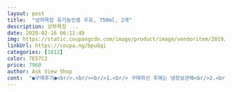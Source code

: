 ```yaml
---
layout: post 
title:  "상하목장 유기농인증 우유, 750ml, 2개" 
description: 상하목장  ..
date: 2020-02-16 06:11:49 
img: https://static.coupangcdn.com/image/product/image/vendoritem/2019/09/23/3822099519/cb542735-7a38-47ae-aa7e-7739ab94012e.jpg 
linkUrl: https://coupa.ng/bpuGqi 
categories: [1012] 
color: 7E57C2 
price: 7960 
author: Ask View Shop 
cont:  "●구매후기●<br/>.<br/><br/>1.<br/> 구매하신 후에는 냉장보관해<br/>2.<br/> 가급적 빨리 드시는 것을<br/>3년이라는 시간이 필요합니다<br/>=========================================================<br/>■ 상하 목장우유 보관 방법<br/>■ 상하목장 우유는<br/>● 상하목장 유기농 우유<br/>✔  마이크로필터로 유해 미생물<br/>✔  맛과 영양을 지키는 파스퇴라이<br/>✔  안심하고 먹을 수 있는 유기농<br/>✔  안전관리통합 HACCP 인증<br/>✔  프리미엄 원유로 만든 우유<br/>검색을 해 보니 타피오카 펄은 열대 작물 카시바의<br/>고지방 입니다.<br/> 방탄복도 뚫을것 같은 힘이 납니다.<br/><br/>고파요 저는 아침에 일어나면 먼저 정수기에서<br/>구매하는데 도움이 되었으면 합니다<br/>권장합니다<br/>그대들이 있기에 저의 아침이<br/>기초대사량이 줄어 들면 힘든 네요 어려서는 2틀만<br/>긴 시간 동안 깐깐하게 관리해 온<br/>낮은 온도에서 살균을 해야 하기 때문에 원유속에 미생물 관리가 중요하지여.<br/> 상하목장 원유 필터링로 유해세균을 99.<br/>9프러 걸러낸다고 하네여 유기농 우유는 자연친화적으로  풀과 사료를 먹고 키운 소에서 얻는 우유를 말하는데 요즘은 먹거리가 중요해지니 이런것도 중요해졌네여.<br/><br/>농 우유로 우유 본연의 고소하고 담<br/>농목장에서 깨끗한 바람을 느끼며<br/>다이어트 목적으로 구매 했어요<br/>다이어트 중이라 방탄커피, 타피오카 펄<br/>다이어트 중입니다.<br/><br/>로켓프레시 쿠팡맨 감사합니다.<br/><br/>마시면 든든해요 저는 다이어트 한다고 저지방 우유<br/>마이크로필터로 원유에 유해 미생물<br/>만든것이 타피오카 펄 입니다.<br/> 칼로리가 낮으므로<br/>만들어 더 건강한 상하목장의 유기<br/>만들어 먹을때 우유가 필요해 주문 했어요<br/>많이 쪄서 폭풍 검색으로<br/>목장 유기농 우유 자연 그대로의<br/>목장에서 순수한 자연을 깨끗하게 담<br/>목장주들의 노력이 만들어 낸 유기<br/>목장주들의 열정으로 만들어집니다<br/>미지근한 물로 한잔 마십니다.<br/><br/>믿음으로 더 많은 사람이 더 좋은 우<br/>방탄커피는 MCT 오일과 기 버터 가 드러 갑니다.<br/><br/>백한 맛을 보세요<br/>별차이 없다고 해서 유기농 우유 마셔요<br/>사육에서부터 생산 소비까지 전과정<br/>상태로 땅을 되돌리기 위해서는<br/>상품평은 상품을 구매 할때 많은 도움이 됩니다.<br/><br/>상하목장 우유는 75도에서 15초 살균우유인데요.<br/> 살균우유는 60도에서 30분간 저온살균 우유가 있고 .<br/> 짧은시간 초고온으로 살균한 우유가 있는데 둘다 유해균만  제거하기 때문에 무조건 냉장고에 보관해야 합니다~<br/>상하목장과 직선거리로 4키로밖에 안되서 걱정이 되긴 하네여 ~~ 방사능 검사 결과를 한번 봐야할듯 싶네여.<br/><br/>상하목장은 자연과 사람에게 부끄러<br/>선물해준 신선한 우유를 상하목장<br/>솔직한 구매 후기입니다<br/>순수한 자연을 담은 상하목장 자연<br/>스트레스 없이 자란 행복한 소들이<br/>싶어서 구매하게되었습니다<br/>아내고 있습니다<br/>아침을 하루는 방탄커피, 하루는 타피오카 버블티<br/>안마 십니다.<br/> 방송에서 계란을 실험한것 처럼  우유도<br/>안먹어도 2~3kg 금방 빠졌는데 이제는 자꾸 검색을<br/>알 뿌리에서 채취한 식물성 녹말 입니다.<br/><br/>양한 유제품들을 생산하고 있는<br/>에 대해 안전관리통합 HACCP 인증<br/>에게 좋은 것이 사람에게도 좋다는<br/>여러종류의<br/>요즘 상하목장이 있는 고창 지역에 원전 문제때문에 불안감이 있긴 한데요.<br/>  최근 원전에 큰 구멍이 났다고 해서 불안감이 없지않아 있네요.<br/> 원전에서 차단을 잘 하고 있다고 믿어야 하는데 ;;;<br/>우유를<br/>우유를 맛보고<br/>우유속 카제인 칼슘이 80도 이상에서 소화가 힘든 제3인산칼슘으로 변성이 됩니다.<br/> 상하목장 냉장우유는 80도를 안 넘기고 75도에서 15초 살균을 해서 다행히 그런걱정은 안해도 될거 같숩니다<br/>운동 안하고 먹는데로 먹고 오후까지 배가 안<br/>움 없이 자부심을 가지고 노력하는<br/>유기농 우유입니다<br/>유를 마실 수 있도록 정직하게 노력<br/>유통기한 임박상품이라 세일 했나봅니다.<br/> ;; 두개에3500원 이었으니 ;;;;  가격이 저렴해서 임박상품인듯 싶었는데 전 우유를 많이 먹어서 괜춘해서 주문했슴니돠.<br/> ㅎㅎ  하루 남은거 아니니 머 ;;; 상관은 없습니다<br/>은 우유는 물론 품질 좋은 우유로 다<br/>을 걸러내 신선하면서도 영양은 가득<br/>을 받아 더 안심할 수 있는 특별한<br/>이 전해드립니다<br/>이것을 건조하여 녹말가루가 되면 알갱이로<br/>이렇게 먹고 있어요... <br/> 살도 어릴때 빼야 잘 빠집니다.<br/><br/>인증 제품<br/>일주일에 2kg 감량 했어요... <br/>           ^o^<br/>자연의 건강함을 가득 채운 상하<br/>자연의 바람과 비옥한 황토 건강한<br/>잘 활용 한다면 날씬한 몸매를 만들수 있겠줘<br/>저온 살균우유가 고온 살균 우유보다 더 맛있고 저온 살균우유는 일반우유와 달리 낮은 온도에서 장시간 살균하기 때문에 우유에 천연 유산균이 그대로 살아남게 됩니다 그래서  맛이 일반 고온 살균우유와 다른거 같아여~~<br/>저온 살균우유는 결핵균 디프스균 등등 해로운 유해균은 사멸 시키고 원유에 손상을 안 입는데 반해 고온에서 가열한 보통의 우유들은 영양적으로 손실이 됩니다<br/>저의 상품평이 조금 이나마 도움이 되시길 바랍니다.<br/><br/>제거<br/>제이션 살균<br/>좋아하여<br/>좋은 것만 먹고 자란 건강한 소가<br/>주세요<br/>체중감량을 많이 했어요... <br/>        ^o^;;<br/>풀이 있는 곳에서 지내는 젖소의 좋<br/>하게 되네요 ^^ 그래도 방탄커피 랑 타피오카 버블티<br/>하는 상하목장은 청정하게 관리되는<br/>하얗고 둥그스런 항아리 모양의 통이 보기에도 이쁘고 맛있어 보여요 ㅎㅎ저만 그런가여;;;;보기 조은 떡이  맛도 좋타눈 말이 진짜 맞는 말인듯 싶네여 ㅎㅎㅎ 글고 유통기한이 진짜 4일 남은거 왔습니다.<br/><br/>합니다<br/>행복 합니다.<br/>            ^^;;<br/>호르몬의 변화로 갑작이 살이<br/>" 
---
```

